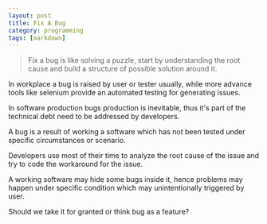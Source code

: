 ```yaml
---
layout: post
title: Fix A Bug
category: programming
tags: [markdown]
---
```


> Fix a bug is like solving a puzzle, start by understanding the root cause and build a structure of possible solution around it.

In workplace a bug is raised by user or tester usually, while more advance tools like selenium provide an automated testing for generating issues.

In software production bugs production is inevitable, thus it's part of the technical debt need to be addressed by developers.

A bug is a result of working a software which has not been tested under specific circumstances or scenario.

Developers use most of their time to analyze the root cause of the issue and try to code the workaround for the issue.

A working software may hide some bugs inside it, hence problems may happen under specific condition which may unintentionally triggered by user.

Should we take it for granted or think bug as a feature?
